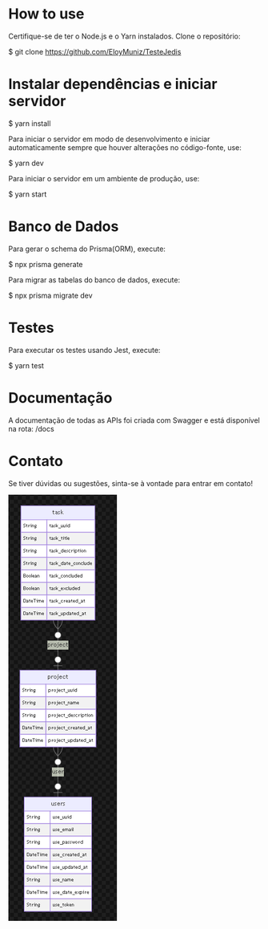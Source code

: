 # How to use

Certifique-se de ter o Node.js e o Yarn instalados. Clone o repositório:

$ git clone https://github.com/EloyMuniz/TesteJedis

# Instalar dependências e iniciar servidor

$ yarn install

Para iniciar o servidor em modo de desenvolvimento e iniciar automaticamente sempre que houver alterações no código-fonte, use:

$ yarn dev

Para iniciar o servidor em um ambiente de produção, use:

$ yarn start

# Banco de Dados

Para gerar o schema do Prisma(ORM), execute:

$ npx prisma generate

Para migrar as tabelas do banco de dados, execute:

$ npx prisma migrate dev

# Testes

Para executar os testes usando Jest, execute:

$ yarn test

# Documentação

A documentação de todas as APIs foi criada com Swagger e está disponível na rota: /docs

# Contato

Se tiver dúvidas ou sugestões, sinta-se à vontade para entrar em contato!

![Diagrama do Schema do Banco](prisma.png)
